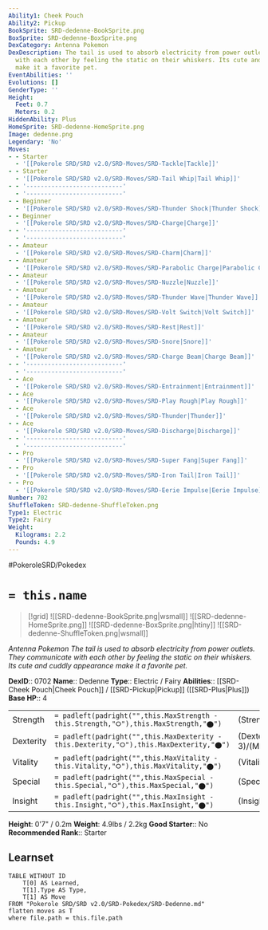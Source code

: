 ```yaml
---
Ability1: Cheek Pouch
Ability2: Pickup
BookSprite: SRD-dedenne-BookSprite.png
BoxSprite: SRD-dedenne-BoxSprite.png
DexCategory: Antenna Pokemon
DexDescription: The tail is used to absorb electricity from power outlets. They communicate
  with each other by feeling the static on their whiskers. Its cute and cuddly appearance
  make it a favorite pet.
EventAbilities: ''
Evolutions: []
GenderType: ''
Height:
  Feet: 0.7
  Meters: 0.2
HiddenAbility: Plus
HomeSprite: SRD-dedenne-HomeSprite.png
Image: dedenne.png
Legendary: 'No'
Moves:
- - Starter
  - '[[Pokerole SRD/SRD v2.0/SRD-Moves/SRD-Tackle|Tackle]]'
- - Starter
  - '[[Pokerole SRD/SRD v2.0/SRD-Moves/SRD-Tail Whip|Tail Whip]]'
- - '---------------------------'
  - '---------------------------'
- - Beginner
  - '[[Pokerole SRD/SRD v2.0/SRD-Moves/SRD-Thunder Shock|Thunder Shock]]'
- - Beginner
  - '[[Pokerole SRD/SRD v2.0/SRD-Moves/SRD-Charge|Charge]]'
- - '---------------------------'
  - '---------------------------'
- - Amateur
  - '[[Pokerole SRD/SRD v2.0/SRD-Moves/SRD-Charm|Charm]]'
- - Amateur
  - '[[Pokerole SRD/SRD v2.0/SRD-Moves/SRD-Parabolic Charge|Parabolic Charge]]'
- - Amateur
  - '[[Pokerole SRD/SRD v2.0/SRD-Moves/SRD-Nuzzle|Nuzzle]]'
- - Amateur
  - '[[Pokerole SRD/SRD v2.0/SRD-Moves/SRD-Thunder Wave|Thunder Wave]]'
- - Amateur
  - '[[Pokerole SRD/SRD v2.0/SRD-Moves/SRD-Volt Switch|Volt Switch]]'
- - Amateur
  - '[[Pokerole SRD/SRD v2.0/SRD-Moves/SRD-Rest|Rest]]'
- - Amateur
  - '[[Pokerole SRD/SRD v2.0/SRD-Moves/SRD-Snore|Snore]]'
- - Amateur
  - '[[Pokerole SRD/SRD v2.0/SRD-Moves/SRD-Charge Beam|Charge Beam]]'
- - '---------------------------'
  - '---------------------------'
- - Ace
  - '[[Pokerole SRD/SRD v2.0/SRD-Moves/SRD-Entrainment|Entrainment]]'
- - Ace
  - '[[Pokerole SRD/SRD v2.0/SRD-Moves/SRD-Play Rough|Play Rough]]'
- - Ace
  - '[[Pokerole SRD/SRD v2.0/SRD-Moves/SRD-Thunder|Thunder]]'
- - Ace
  - '[[Pokerole SRD/SRD v2.0/SRD-Moves/SRD-Discharge|Discharge]]'
- - '---------------------------'
  - '---------------------------'
- - Pro
  - '[[Pokerole SRD/SRD v2.0/SRD-Moves/SRD-Super Fang|Super Fang]]'
- - Pro
  - '[[Pokerole SRD/SRD v2.0/SRD-Moves/SRD-Iron Tail|Iron Tail]]'
- - Pro
  - '[[Pokerole SRD/SRD v2.0/SRD-Moves/SRD-Eerie Impulse|Eerie Impulse]]'
Number: 702
ShuffleToken: SRD-dedenne-ShuffleToken.png
Type1: Electric
Type2: Fairy
Weight:
  Kilograms: 2.2
  Pounds: 4.9
---
```


#PokeroleSRD/Pokedex

# `= this.name`

> [!grid]
> ![[SRD-dedenne-BookSprite.png|wsmall]]
> ![[SRD-dedenne-HomeSprite.png]]
> ![[SRD-dedenne-BoxSprite.png|htiny]]
> ![[SRD-dedenne-ShuffleToken.png|wsmall]]


*Antenna Pokemon*
*The tail is used to absorb electricity from power outlets. They communicate with each other by feeling the static on their whiskers. Its cute and cuddly appearance make it a favorite pet.*

**DexID**:: 0702
**Name**:: Dedenne
**Type**:: Electric / Fairy
**Abilities**:: [[SRD-Cheek Pouch|Cheek Pouch]] / [[SRD-Pickup|Pickup]] ([[SRD-Plus|Plus]])
**Base HP**:: 4

|           |                                                                                        |                                          |
| --------- | -------------------------------------------------------------------------------------- | ---------------------------------------- |
| Strength  | `= padleft(padright("",this.MaxStrength - this.Strength,"⭘"),this.MaxStrength,"⬤")`    | (Strength::2)/(MaxStrength::4)   |
| Dexterity | `= padleft(padright("",this.MaxDexterity - this.Dexterity,"⭘"),this.MaxDexterity,"⬤")` | (Dexterity:: 3)/(MaxDexterity::6) |
| Vitality  | `= padleft(padright("",this.MaxVitality - this.Vitality,"⭘"),this.MaxVitality,"⬤")`    | (Vitality::2)/(MaxVitality::4)   |
| Special   | `= padleft(padright("",this.MaxSpecial - this.Special,"⭘"),this.MaxSpecial,"⬤")`       | (Special::2)/(MaxSpecial::5)     |
| Insight   | `= padleft(padright("",this.MaxInsight - this.Insight,"⭘"),this.MaxInsight,"⬤")`       | (Insight::2)/(MaxInsight::4)     |

**Height**: 0'7" / 0.2m
**Weight**: 4.9lbs / 2.2kg
**Good Starter**:: No
**Recommended Rank**:: Starter

## Learnset

```dataview
TABLE WITHOUT ID
    T[0] AS Learned,
    T[1].Type AS Type,
    T[1] AS Move
FROM "Pokerole SRD/SRD v2.0/SRD-Pokedex/SRD-Dedenne.md"
flatten moves as T
where file.path = this.file.path
```
